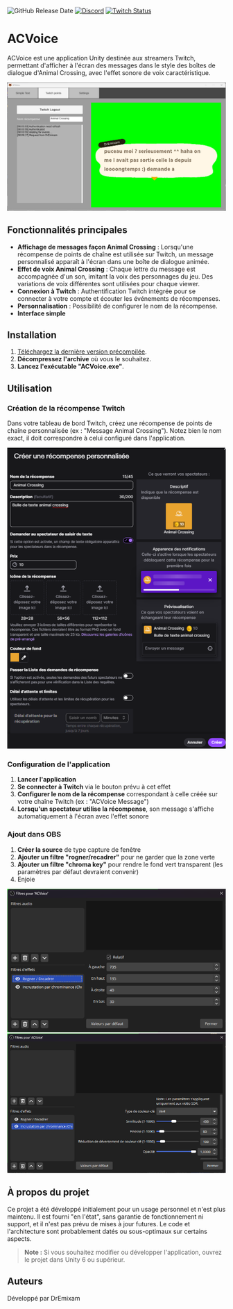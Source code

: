 ![GitHub Release Date](https://img.shields.io/github/release-date/dremixam/ACVoice)
[![Discord](https://discordapp.com/api/guilds/745755550180048906/widget.png?style=shield)](https://discord.dremixam.com)
[![Twitch Status](https://img.shields.io/twitch/status/dremixam)](https://twitch.tv/dremixam)

# ACVoice

ACVoice est une application Unity destinée aux streamers Twitch, permettant d'afficher à l'écran des messages dans le style des boîtes de dialogue d'Animal Crossing, avec l'effet sonore de voix caractéristique.

![Capture d'écran de la fenêtre principale de l'application](Docs/mainWindow.png)

## Fonctionnalités principales

- **Affichage de messages façon Animal Crossing** : Lorsqu'une récompense de points de chaîne est utilisée sur Twitch, un message personnalisé apparaît à l'écran dans une boîte de dialogue animée.
- **Effet de voix Animal Crossing** : Chaque lettre du message est accompagnée d'un son, imitant la voix des personnages du jeu. Des variations de voix différentes sont utilisées pour chaque viewer.
- **Connexion à Twitch** : Authentification Twitch intégrée pour se connecter à votre compte et écouter les événements de récompenses.
- **Personnalisation** : Possibilité de configurer le nom de la récompense.
- **Interface simple**

## Installation

1. [Téléchargez la dernière version précompilée](https://github.com/dremixam/ACVoice/releases/latest/download/ACVoice.zip).
2. **Décompressez l'archive** où vous le souhaitez.
3. **Lancez l'exécutable "ACVoice.exe"**.

## Utilisation

### Création de la récompense Twitch

Dans votre tableau de bord Twitch, créez une récompense de points de chaîne personnalisée (ex : "Message Animal Crossing").
Notez bien le nom exact, il doit correspondre à celui configuré dans l'application.

![Capture d'écran de la création de récompense](Docs/creation_recompense.png)

### Configuration de l'application

1. **Lancer l'application**
2. **Se connecter à Twitch** via le bouton prévu à cet effet
3. **Configurer le nom de la récompense** correspondant à celle créée sur votre chaîne Twitch (ex : "ACVoice Message")
4. **Lorsqu'un spectateur utilise la récompense**, son message s'affiche automatiquement à l'écran avec l'effet sonore

### Ajout dans OBS

1. **Créer la source** de type capture de fenêtre
2. **Ajouter un filtre "rogner/recadrer"** pour ne garder que la zone verte
3. **Ajouter un filtre "chroma key"** pour rendre le fond vert transparent (les paramètres par défaut devraient convenir)
4. Enjoie

![Configuration du filtre Rogner](Docs/Filtres1.png)
![Configuration du filtre incrustation](Docs/Filtres2.png)

## À propos du projet

Ce projet a été développé initialement pour un usage personnel et n'est plus maintenu. Il est fourni "en l'état", sans garantie de fonctionnement ni support, et il n'est pas prévu de mises à jour futures. Le code et l'architecture sont probablement datés ou sous-optimaux sur certains aspects.

> **Note :** Si vous souhaitez modifier ou développer l'application, ouvrez le projet dans Unity 6 ou supérieur.

## Auteurs

Développé par DrEmixam
